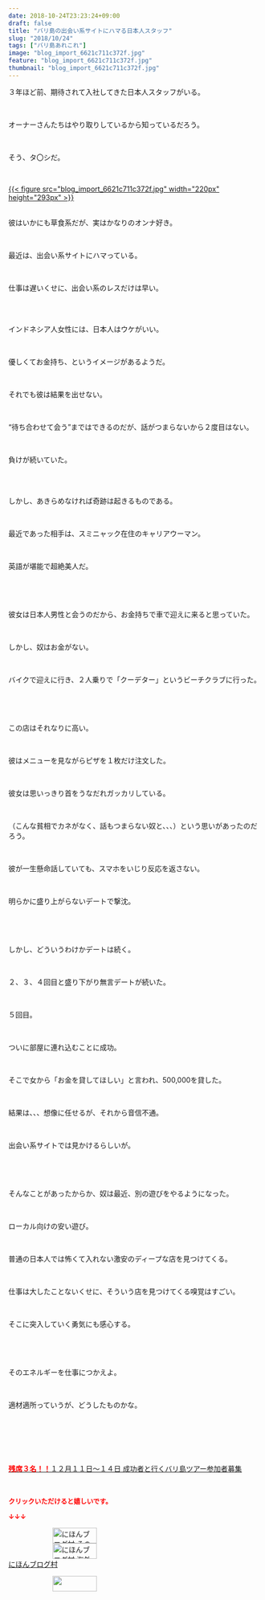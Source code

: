 ```yaml
---
date: 2018-10-24T23:23:24+09:00
draft: false
title: "バリ島の出会い系サイトにハマる日本人スタッフ"
slug: "2018/10/24"
tags: ["バリ島あれこれ"]
image: "blog_import_6621c711c372f.jpg"
feature: "blog_import_6621c711c372f.jpg"
thumbnail: "blog_import_6621c711c372f.jpg"
---
```

<p>３年ほど前、期待されて入社してきた日本人スタッフがいる。</p><p> </p><p>オーナーさんたちはやり取りしているから知っているだろう。</p><p> </p><p>そう、タ〇シだ。</p><p> </p><p><a href="blog_import_6621c711c372f.jpg">{{< figure src="blog_import_6621c711c372f.jpg" width="220px" height="293px" >}}</a></p><p><br/>彼はいかにも草食系だが、実はかなりのオンナ好き。</p><p> </p><p>最近は、出会い系サイトにハマっている。</p><p> </p><p>仕事は遅いくせに、出会い系のレスだけは早い。</p><p> </p><p><br/>インドネシア人女性には、日本人はウケがいい。</p><p> </p><p>優しくてお金持ち、というイメージがあるようだ。</p><p> </p><p>それでも彼は結果を出せない。</p><p> </p><p>“待ち合わせて会う”まではできるのだが、話がつまらないから２度目はない。</p><p> </p><p>負けが続いていた。</p><p> </p><p><br/>しかし、あきらめなければ奇跡は起きるものである。</p><p> </p><p>最近であった相手は、スミニャック在住のキャリアウーマン。</p><p> </p><p>英語が堪能で超絶美人だ。</p><p> </p><p> </p><p>彼女は日本人男性と会うのだから、お金持ちで車で迎えに来ると思っていた。</p><p> </p><p>しかし、奴はお金がない。</p><p> </p><p>バイクで迎えに行き、２人乗りで「クーデター」というビーチクラブに行った。</p><p> </p><p> </p><p>この店はそれなりに高い。</p><p> </p><p>彼はメニューを見ながらピザを１枚だけ注文した。</p><p> </p><p>彼女は思いっきり首をうなだれガッカリしている。</p><p> </p><p>（こんな貧相でカネがなく、話もつまらない奴と、、、）という思いがあったのだろう。</p><p> </p><p>彼が一生懸命話していても、スマホをいじり反応を返さない。</p><p> </p><p>明らかに盛り上がらないデートで撃沈。</p><p> </p><p> </p><p>しかし、どういうわけかデートは続く。</p><p> </p><p>２、３、４回目と盛り下がり無言デートが続いた。</p><p> </p><p>５回目。</p><p> </p><p>ついに部屋に連れ込むことに成功。</p><p> </p><p>そこで女から「お金を貸してほしい」と言われ、500,000を貸した。</p><p> </p><p>結果は、、、想像に任せるが、それから音信不通。</p><p> </p><p>出会い系サイトでは見かけるらしいが。</p><p> </p><p> </p><p>そんなことがあったからか、奴は最近、別の遊びをやるようになった。</p><p> </p><p>ローカル向けの安い遊び。</p><p> </p><p>普通の日本人では怖くて入れない激安のディープな店を見つけてくる。</p><p> </p><p>仕事は大したことないくせに、そういう店を見つけてくる嗅覚はすごい。</p><p> </p><p>そこに突入していく勇気にも感心する。</p><p> </p><p> </p><p>そのエネルギーを仕事につかえよ。</p><p> </p><p>適材適所っていうが、どうしたものかな。</p><p> </p><p> </p><p> </p><p><a href="entry-12410059910.html" target="_blank"><span style="font-weight: bold;"><span style="color: rgb(255, 0, 0);">残席３名！！</span></span>１２月１１日～１４日 成功者と行くバリ島ツアー参加者募集</a></p><p> </p><p><font color="#ff0000" size="2"><strong>クリックいただけると嬉しいです。</strong></font></p><p><font color="#ff0000" size="2"><strong>↓↓↓</strong></font></p><p><a href="ranking.html?p_cid=01260127" id="&amp;blogmura_banner" target="_blank"><img alt="にほんブログ村 その他生活ブログ 不動産投資へ" border="0" height="31" src="data:image/svg+xml;charset=utf-8,%3Csvg%20xmlns%3D%22http%3A%2F%2Fwww.w3.org%2F2000%2Fsvg%22%20title%3D%22Placeholder%20for%20Images%22%20role%3D%22presentation%22%20viewBox%3D%220%200%2088%2031%22%20%2F%3E" width="88" data-src="https://img-proxy.blog-video.jp/images?url=http%3A%2F%2Flife.blogmura.com%2Fhudousantoushi%2Fimg%2Fhudousantoushi88_31.gif" style="aspect-ratio: auto 88 / 31;"/><noscript><img alt="にほんブログ村 その他生活ブログ 不動産投資へ" border="0" height="31" src="https://img-proxy.blog-video.jp/images?url=http%3A%2F%2Flife.blogmura.com%2Fhudousantoushi%2Fimg%2Fhudousantoushi88_31.gif" width="88"></noscript></a><br/><a href="ranking.html?p_cid=01260127" target="_blank"><img alt="にほんブログ村 海外生活ブログ バリ島情報へ" border="0" height="31" src="data:image/svg+xml;charset=utf-8,%3Csvg%20xmlns%3D%22http%3A%2F%2Fwww.w3.org%2F2000%2Fsvg%22%20title%3D%22Placeholder%20for%20Images%22%20role%3D%22presentation%22%20viewBox%3D%220%200%2088%2031%22%20%2F%3E" width="88" data-src="https://img-proxy.blog-video.jp/images?url=http%3A%2F%2Foverseas.blogmura.com%2Fbali%2Fimg%2Fbali88_31.gif" style="aspect-ratio: auto 88 / 31;"/><noscript><img alt="にほんブログ村 海外生活ブログ バリ島情報へ" border="0" height="31" src="https://img-proxy.blog-video.jp/images?url=http%3A%2F%2Foverseas.blogmura.com%2Fbali%2Fimg%2Fbali88_31.gif" width="88"></noscript></a><br/><a href="ranking.html?p_cid=01260127" target="_blank">にほんブログ村</a></p><p><a href="link.php?1804582" title="人気ブログランキングへ"><img border="0" height="31" src="data:image/svg+xml;charset=utf-8,%3Csvg%20xmlns%3D%22http%3A%2F%2Fwww.w3.org%2F2000%2Fsvg%22%20title%3D%22Placeholder%20for%20Images%22%20role%3D%22presentation%22%20viewBox%3D%220%200%2088%2031%22%20%2F%3E" width="88" data-src="https://blog.with2.net/img/banner/banner_22.gif" style="aspect-ratio: auto 88 / 31;"/><noscript><img border="0" height="31" src="https://blog.with2.net/img/banner/banner_22.gif" width="88"></noscript></a></p><p> </p>

